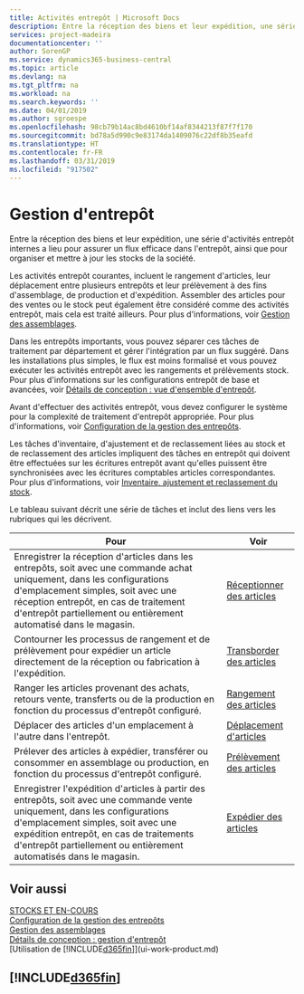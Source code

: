 ```yaml
---
title: Activités entrepôt | Microsoft Docs
description: Entre la réception des biens et leur expédition, une série d'activités entrepôt internes a lieu pour assurer un flux efficace dans l'entrepôt, ainsi que pour organiser et mettre à jour les stocks de la société.
services: project-madeira
documentationcenter: ''
author: SorenGP
ms.service: dynamics365-business-central
ms.topic: article
ms.devlang: na
ms.tgt_pltfrm: na
ms.workload: na
ms.search.keywords: ''
ms.date: 04/01/2019
ms.author: sgroespe
ms.openlocfilehash: 98cb79b14ac8bd4610bf14af8344213f87f7f170
ms.sourcegitcommit: bd78a5d990c9e83174da1409076c22df8b35eafd
ms.translationtype: HT
ms.contentlocale: fr-FR
ms.lasthandoff: 03/31/2019
ms.locfileid: "917502"
---
```

# <a name="warehouse-management"></a>Gestion d'entrepôt
Entre la réception des biens et leur expédition, une série d'activités entrepôt internes a lieu pour assurer un flux efficace dans l'entrepôt, ainsi que pour organiser et mettre à jour les stocks de la société.

Les activités entrepôt courantes, incluent le rangement d'articles, leur déplacement entre plusieurs entrepôts et leur prélèvement à des fins d'assemblage, de production et d'expédition. Assembler des articles pour des ventes ou le stock peut également être considéré comme des activités entrepôt, mais cela est traité ailleurs. Pour plus d'informations, voir [Gestion des assemblages](assembly-assemble-items.md).  

Dans les entrepôts importants, vous pouvez séparer ces tâches de traitement par département et gérer l'intégration par un flux suggéré. Dans les installations plus simples, le flux est moins formalisé et vous pouvez exécuter les activités entrepôt avec les rangements et prélèvements stock. Pour plus d'informations sur les configurations entrepôt de base et avancées, voir [Détails de conception : vue d'ensemble d'entrepôt](design-details-warehouse-overview.md).

Avant d'effectuer des activités entrepôt, vous devez configurer le système pour la complexité de traitement d'entrepôt appropriée. Pour plus d'informations, voir [Configuration de la gestion des entrepôts](warehouse-setup-warehouse.md).

Les tâches d'inventaire, d'ajustement et de reclassement liées au stock et de reclassement des articles impliquent des tâches en entrepôt qui doivent être effectuées sur les écritures entrepôt avant qu'elles puissent être synchronisées avec les écritures comptables articles correspondantes. Pour plus d'informations, voir [Inventaire, ajustement et reclassement du stock](inventory-how-count-adjust-reclassify.md).

 Le tableau suivant décrit une série de tâches et inclut des liens vers les rubriques qui les décrivent.   

|**Pour**|**Voir**|  
|------------|-------------|  
|Enregistrer la réception d'articles dans les entrepôts, soit avec une commande achat uniquement, dans les configurations d'emplacement simples, soit avec une réception entrepôt, en cas de traitement d'entrepôt partiellement ou entièrement automatisé dans le magasin.|[Réceptionner des articles](warehouse-how-receive-items.md)|
|Contourner les processus de rangement et de prélèvement pour expédier un article directement de la réception ou fabrication à l'expédition.|[Transborder des articles](warehouse-how-to-cross-dock-items.md)|    
|Ranger les articles provenant des achats, retours vente, transferts ou de la production en fonction du processus d'entrepôt configuré.|[Rangement des articles](warehouse-put-away-items.md)|
|Déplacer des articles d'un emplacement à l'autre dans l'entrepôt.|[Déplacement d'articles](warehouse-move-items.md)|
|Prélever des articles à expédier, transférer ou consommer en assemblage ou production, en fonction du processus d'entrepôt configuré.|[Prélèvement des articles](warehouse-pick-items.md)|
|Enregistrer l'expédition d'articles à partir des entrepôts, soit avec une commande vente uniquement, dans les configurations d'emplacement simples, soit avec une expédition entrepôt, en cas de traitements d'entrepôt partiellement ou entièrement automatisés dans le magasin.|[Expédier des articles](warehouse-how-ship-items.md)|  

## <a name="see-also"></a>Voir aussi  
[STOCKS ET EN-COURS](inventory-manage-inventory.md)  
[Configuration de la gestion des entrepôts](warehouse-setup-warehouse.md)     
[Gestion des assemblages](assembly-assemble-items.md)    
[Détails de conception : gestion d'entrepôt](design-details-warehouse-management.md)  
[Utilisation de [!INCLUDE[d365fin](includes/d365fin_md.md)]](ui-work-product.md)  

## [!INCLUDE[d365fin](includes/free_trial_md.md)]  
